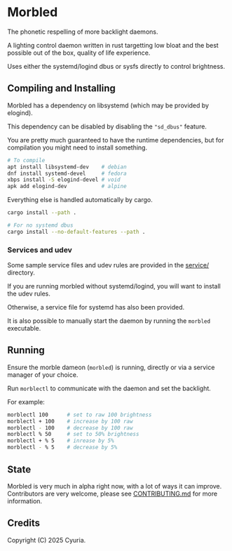 # Morbled

The phonetic respelling of more backlight daemons.

A lighting control daemon written in rust targetting low bloat and the best
possible out of the box, quality of life experience.

Uses either the systemd/logind dbus or sysfs directly to control brightness.

## Compiling and Installing

Morbled has a dependency on libsystemd (which may be provided by elogind).

This dependency can be disabled by disabling the `"sd_dbus"` feature.

You are pretty much guaranteed to have the runtime dependencies, but for
compilation you might need to install something.
```sh
# To compile
apt install libsystemd-dev    # debian
dnf install systemd-devel     # fedora
xbps install -S elogind-devel # void
apk add elogind-dev           # alpine
```

Everything else is handled automatically by cargo.

```sh
cargo install --path .

# For no systemd dbus
cargo install --no-default-features --path .
```

### Services and udev

Some sample service files and udev rules are provided in the
[service/](./service/) directory.

If you are running morbled without systemd/logind, you will want to install
the udev rules.

Otherwise, a service file for systemd has also been provided.

It is also possible to manually start the daemon by running the `morbled`
executable.

## Running

Ensure the morble dameon (`morbled`) is running, directly or via a service
manager of your choice.

Run `morblectl` to communicate with the daemon and set the backlight.

For example:

```sh
morblectl 100      # set to raw 100 brightness
morblectl + 100    # increase by 100 raw
morblectl - 100    # decrease by 100 raw
morblectl % 50     # set to 50% brightness
morblectl + % 5    # inrease by 5%
morblectl - % 5    # decrease by 5%
```

## State

Morbled is very much in alpha right now, with a lot of ways it can improve.
Contributors are very welcome, please see [CONTRIBUTING.md](./CONTRIBUTING.md)
for more information.

## Credits

Copyright (C) 2025 Cyuria.
